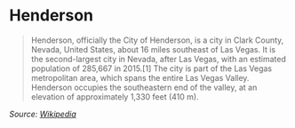 # Henderson

> Henderson, officially the City of Henderson, is a city in Clark County, Nevada, United States, about 16 miles southeast of Las Vegas. It is the second-largest city in Nevada, after Las Vegas, with an estimated population of 285,667 in 2015.[1] The city is part of the Las Vegas metropolitan area, which spans the entire Las Vegas Valley. Henderson occupies the southeastern end of the valley, at an elevation of approximately 1,330 feet (410 m).


_Source: [Wikipedia](https://en.wikipedia.org/wiki/Henderson,_Nevada)_